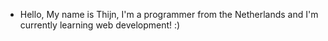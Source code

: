 - Hello, My name is Thijn, I'm a programmer from the Netherlands and I'm currently learning web development! :)

<!---
Thijn0/Thijn0 is a ✨ special ✨ repository because its `README.md` (this file) appears on your GitHub profile.
You can click the Preview link to take a look at your changes.
--->
